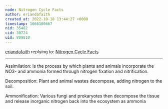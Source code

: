 ```yaml
---
node: Nitrogen Cycle Facts
author: eriandafaith
created_at: 2022-10-18 13:44:27 +0000
timestamp: 1666100667
nid: 35482
cid: 30724
uid: 809810
---
```




[eriandafaith](../profile/eriandafaith) replying to: [Nitrogen Cycle Facts](../notes/TheChessGym/10-18-2022/nitrogen-cycle-facts)

----
Assimilation: is the process by which plants and animals incorporate the NO3- and ammonia formed through nitrogen fixation and nitrification.

Decomposition: Plant and animal wastes decompose, adding nitrogen to the soil.

Ammonification: Various fungi and prokaryotes then decompose the tissue and release inorganic nitrogen back into the ecosystem as ammonia